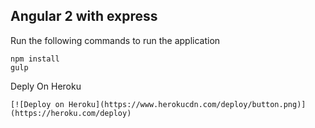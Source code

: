 ## Angular 2 with express

Run the following commands to run the application

    npm install
    gulp
	
Deply On Heroku

	[![Deploy on Heroku](https://www.herokucdn.com/deploy/button.png)](https://heroku.com/deploy)
